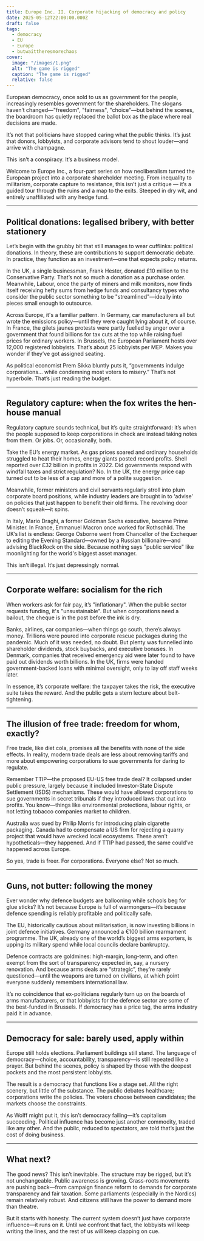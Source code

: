 ```yaml
---
title: Europe Inc. II. Corporate hijacking of democracy and policy
date: 2025-05-12T22:00:00.000Z
draft: false
tags:
  - democracy
  - EU
  - Europe
  - butwaittheresmorechaos
cover:
  image: "/images/1.png"
  alt: "The game is rigged" 
  caption: "The game is rigged"
  relative: false 
---
```


European democracy, once sold to us as government for the people, increasingly resembles government for the shareholders. The slogans haven’t changed—"freedom", "fairness", "choice"—but behind the scenes, the boardroom has quietly replaced the ballot box as the place where real decisions are made.

It’s not that politicians have stopped caring what the public thinks. It’s just that donors, lobbyists, and corporate advisors tend to shout louder—and arrive with champagne.

This isn’t a conspiracy. It’s a business model.

Welcome to Europe Inc., a four-part series on how neoliberalism turned the European project into a corporate shareholder meeting. From inequality to militarism, corporate capture to resistance, this isn’t just a critique — it’s a guided tour through the ruins and a map to the exits. Steeped in dry wit, and entirely unaffiliated with any hedge fund.

***

## Political donations: legalised bribery, with better stationery

Let’s begin with the grubby bit that still manages to wear cufflinks: political donations. In theory, these are contributions to support democratic debate. In practice, they function as an investment—one that expects policy returns.

In the UK, a single businessman, Frank Hester, donated £10 million to the Conservative Party. That’s not so much a donation as a purchase order. Meanwhile, Labour, once the party of miners and milk monitors, now finds itself receiving hefty sums from hedge funds and consultancy types who consider the public sector something to be "streamlined"—ideally into pieces small enough to outsource.

Across Europe, it's a familiar pattern. In Germany, car manufacturers all but wrote the emissions policy—until they were caught lying about it, of course. In France, the gilets jaunes protests were partly fuelled by anger over a government that found billions for tax cuts at the top while raising fuel prices for ordinary workers. In Brussels, the European Parliament hosts over 12,000 registered lobbyists. That’s about 25 lobbyists per MEP. Makes you wonder if they’ve got assigned seating.

As political economist Prem Sikka bluntly puts it, “governments indulge corporations... while condemning most voters to misery.” That’s not hyperbole. That’s just reading the budget.

***

## Regulatory capture: when the fox writes the hen-house manual

Regulatory capture sounds technical, but it’s quite straightforward: it’s when the people supposed to keep corporations in check are instead taking notes from them. Or jobs. Or, occasionally, both.

Take the EU’s energy market. As gas prices soared and ordinary households struggled to heat their homes, energy giants posted record profits. Shell reported over £32 billion in profits in 2022. Did governments respond with windfall taxes and strict regulation? No. In the UK, the energy price cap turned out to be less of a cap and more of a polite suggestion.

Meanwhile, former ministers and civil servants regularly stroll into plum corporate board positions, while industry leaders are brought in to ‘advise’ on policies that just happen to benefit their old firms. The revolving door doesn’t squeak—it spins.

In Italy, Mario Draghi, a former Goldman Sachs executive, became Prime Minister. In France, Emmanuel Macron once worked for Rothschild. The UK’s list is endless: George Osborne went from Chancellor of the Exchequer to editing the Evening Standard—owned by a Russian billionaire—and advising BlackRock on the side. Because nothing says "public service" like moonlighting for the world's biggest asset manager.

This isn’t illegal. It’s just depressingly normal.

***

## Corporate welfare: socialism for the rich

When workers ask for fair pay, it’s "inflationary". When the public sector requests funding, it's "unsustainable". But when corporations need a bailout, the cheque is in the post before the ink is dry.

Banks, airlines, car companies—when things go south, there’s always money. Trillions were poured into corporate rescue packages during the pandemic. Much of it was needed, no doubt. But plenty was funnelled into shareholder dividends, stock buybacks, and executive bonuses. In Denmark, companies that received emergency aid were later found to have paid out dividends worth billions. In the UK, firms were handed government-backed loans with minimal oversight, only to lay off staff weeks later.

In essence, it’s corporate welfare: the taxpayer takes the risk, the executive suite takes the reward. And the public gets a stern lecture about belt-tightening.

***

## The illusion of free trade: freedom for whom, exactly?

Free trade, like diet cola, promises all the benefits with none of the side effects. In reality, modern trade deals are less about removing tariffs and more about empowering corporations to sue governments for daring to regulate.

Remember TTIP—the proposed EU-US free trade deal? It collapsed under public pressure, largely because it included Investor-State Dispute Settlement (ISDS) mechanisms. These would have allowed corporations to sue governments in secret tribunals if they introduced laws that cut into profits. You know—things like environmental protections, labour rights, or not letting tobacco companies market to children.

Australia was sued by Philip Morris for introducing plain cigarette packaging. Canada had to compensate a US firm for rejecting a quarry project that would have wrecked local ecosystems. These aren’t hypotheticals—they happened. And if TTIP had passed, the same could’ve happened across Europe.

So yes, trade is freer. For corporations. Everyone else? Not so much.

***

## Guns, not butter: following the money

Ever wonder why defence budgets are ballooning while schools beg for glue sticks? It’s not because Europe is full of warmongers—it’s because defence spending is reliably profitable and politically safe.

The EU, historically cautious about militarisation, is now investing billions in joint defence initiatives. Germany announced a €100 billion rearmament programme. The UK, already one of the world’s biggest arms exporters, is upping its military spend while local councils declare bankruptcy.

Defence contracts are goldmines: high-margin, long-term, and often exempt from the sort of transparency expected in, say, a nursery renovation. And because arms deals are “strategic”, they’re rarely questioned—until the weapons are turned on civilians, at which point everyone suddenly remembers international law.

It’s no coincidence that ex-politicians regularly turn up on the boards of arms manufacturers, or that lobbyists for the defence sector are some of the best-funded in Brussels. If democracy has a price tag, the arms industry paid it in advance.

***

## Democracy for sale: barely used, apply within

Europe still holds elections. Parliament buildings still stand. The language of democracy—choice, accountability, transparency—is still repeated like a prayer. But behind the scenes, policy is shaped by those with the deepest pockets and the most persistent lobbyists.

The result is a democracy that functions like a stage set. All the right scenery, but little of the substance. The public debates healthcare; corporations write the policies. The voters choose between candidates; the markets choose the constraints.

As Wolff might put it, this isn’t democracy failing—it’s capitalism succeeding. Political influence has become just another commodity, traded like any other. And the public, reduced to spectators, are told that’s just the cost of doing business.

***

## What next?

The good news? This isn’t inevitable. The structure may be rigged, but it’s not unchangeable. Public awareness is growing. Grass-roots movements are pushing back—from campaign finance reform to demands for corporate transparency and fair taxation. Some parliaments (especially in the Nordics) remain relatively robust. And citizens still have the power to demand more than theatre.

But it starts with honesty. The current system doesn’t just have corporate influence—it runs on it. Until we confront that fact, the lobbyists will keep writing the lines, and the rest of us will keep clapping on cue.
